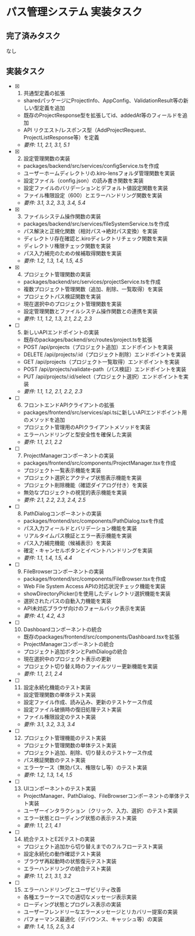 # パス管理システム 実装タスク

## 完了済みタスク

なし

## 実装タスク

- [x] 1. 共通型定義の拡張
  - sharedパッケージにProjectInfo、AppConfig、ValidationResult等の新しい型定義を追加
  - 既存のProjectResponse型を拡張してid、addedAt等のフィールドを追加
  - API リクエスト/レスポンス型（AddProjectRequest、ProjectListResponse等）を定義
  - _要件: 1.1, 2.1, 3.1, 5.1_

- [x] 2. 設定管理関数の実装
  - packages/backend/src/services/configService.tsを作成
  - ユーザーホームディレクトリの.kiro-lensフォルダ管理関数を実装
  - 設定ファイル（config.json）の読み書き関数を実装
  - 設定ファイルのバリデーションとデフォルト値設定関数を実装
  - ファイル権限設定（600）とエラーハンドリング関数を実装
  - _要件: 3.1, 3.2, 3.3, 3.4, 5.4_

- [x] 3. ファイルシステム操作関数の実装
  - packages/backend/src/services/fileSystemService.tsを作成
  - パス解決と正規化関数（相対パス→絶対パス変換）を実装
  - ディレクトリ存在確認と.kiroディレクトリチェック関数を実装
  - ディレクトリ権限チェック関数を実装
  - パス入力補完のための候補取得関数を実装
  - _要件: 1.2, 1.3, 1.4, 1.5, 4.5_

- [x] 4. プロジェクト管理関数の実装
  - packages/backend/src/services/projectService.tsを作成
  - 複数プロジェクト管理関数（追加、削除、一覧取得）を実装
  - プロジェクトパス検証関数を実装
  - 現在選択中のプロジェクト管理関数を実装
  - 設定管理関数とファイルシステム操作関数との連携を実装
  - _要件: 1.1, 1.2, 1.3, 2.1, 2.2, 2.3_

- [ ] 5. 新しいAPIエンドポイントの実装
  - 既存のpackages/backend/src/routes/project.tsを拡張
  - POST /api/projects（プロジェクト追加）エンドポイントを実装
  - DELETE /api/projects/:id（プロジェクト削除）エンドポイントを実装
  - GET /api/projects（プロジェクト一覧取得）エンドポイントを実装
  - POST /api/projects/validate-path（パス検証）エンドポイントを実装
  - PUT /api/projects/:id/select（プロジェクト選択）エンドポイントを実装
  - _要件: 1.1, 1.2, 2.1, 2.2, 2.3_

- [ ] 6. フロントエンドAPIクライアントの拡張
  - packages/frontend/src/services/api.tsに新しいAPIエンドポイント用のメソッドを追加
  - プロジェクト管理用のAPIクライアントメソッドを実装
  - エラーハンドリングと型安全性を確保した実装
  - _要件: 1.1, 2.1, 2.2_

- [ ] 7. ProjectManagerコンポーネントの実装
  - packages/frontend/src/components/ProjectManager.tsxを作成
  - プロジェクト一覧表示機能を実装
  - プロジェクト選択とアクティブ状態表示機能を実装
  - プロジェクト削除機能（確認ダイアログ付き）を実装
  - 無効なプロジェクトの視覚的表示機能を実装
  - _要件: 2.1, 2.2, 2.3, 2.4, 2.5_

- [ ] 8. PathDialogコンポーネントの実装
  - packages/frontend/src/components/PathDialog.tsxを作成
  - パス入力フィールドとバリデーション機能を実装
  - リアルタイムパス検証とエラー表示機能を実装
  - パス入力補完機能（候補表示）を実装
  - 確定・キャンセルボタンとイベントハンドリングを実装
  - _要件: 1.1, 1.4, 1.5, 4.4_

- [ ] 9. FileBrowserコンポーネントの実装
  - packages/frontend/src/components/FileBrowser.tsxを作成
  - Web File System Access APIの対応状況チェック機能を実装
  - showDirectoryPicker()を使用したディレクトリ選択機能を実装
  - 選択されたパスの自動入力機能を実装
  - API未対応ブラウザ向けのフォールバック表示を実装
  - _要件: 4.1, 4.2, 4.3_

- [ ] 10. Dashboardコンポーネントの統合
  - 既存のpackages/frontend/src/components/Dashboard.tsxを拡張
  - ProjectManagerコンポーネントの統合
  - プロジェクト追加ボタンとPathDialogの統合
  - 現在選択中のプロジェクト表示の更新
  - プロジェクト切り替え時のファイルツリー更新機能を実装
  - _要件: 1.1, 2.1, 2.4_

- [ ] 11. 設定永続化機能のテスト実装
  - 設定管理関数の単体テスト実装
  - 設定ファイル作成、読み込み、更新のテストケース作成
  - 設定ファイル破損時の復旧処理テスト実装
  - ファイル権限設定のテスト実装
  - _要件: 3.1, 3.2, 3.3, 3.4_

- [ ] 12. プロジェクト管理機能のテスト実装
  - プロジェクト管理関数の単体テスト実装
  - プロジェクト追加、削除、切り替えのテストケース作成
  - パス検証関数のテスト実装
  - エラーケース（無効パス、権限なし等）のテスト実装
  - _要件: 1.2, 1.3, 1.4, 1.5_

- [ ] 13. UIコンポーネントのテスト実装
  - ProjectManager、PathDialog、FileBrowserコンポーネントの単体テスト実装
  - ユーザーインタラクション（クリック、入力、選択）のテスト実装
  - エラー状態とローディング状態の表示テスト実装
  - _要件: 1.1, 2.1, 4.1_

- [ ] 14. 統合テストとE2Eテストの実装
  - プロジェクト追加から切り替えまでのフルフローテスト実装
  - 設定永続化の動作確認テスト実装
  - ブラウザ再起動時の状態復元テスト実装
  - エラーハンドリングの統合テスト実装
  - _要件: 1.1, 2.1, 3.1, 3.2_

- [ ] 15. エラーハンドリングとユーザビリティ改善
  - 各種エラーケースでの適切なメッセージ表示実装
  - ローディング状態とプログレス表示の実装
  - ユーザーフレンドリーなエラーメッセージとリカバリー提案の実装
  - パフォーマンス最適化（デバウンス、キャッシュ等）の実装
  - _要件: 1.4, 1.5, 2.5, 3.4_
